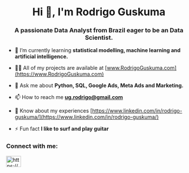<h1 align="center">Hi 👋, I'm Rodrigo Guskuma</h1>
<h3 align="center">A passionate Data Analyst from Brazil eager to be an Data Scientist.</h3>

- 🌱 I’m currently learning **statistical modelling, machine learning and artificial intelligence.**

- 👨‍💻 All of my projects are available at [www.RodrigoGuskuma.com](https://www.RodrigoGuskuma.com)
<!-- - 📝 I regularly write articles on [TBD](TBD) -->

- 💬 Ask me about **Python, SQL, Google Ads, Meta Ads and Marketing.**

- 📫 How to reach me **ug.rodrigo@gmail.com**

- 📄 Know about my experiences [https://www.linkedin.com/in/rodrigo-guskuma/](https://www.linkedin.com/in/rodrigo-guskuma/)

- ⚡ Fun fact **I like to surf and play guitar**

<h3 align="left">Connect with me:</h3>
<p align="left">
<a href="https://linkedin.com/in/rodrigo-guskuma/" target="blank"><img align="center" src="https://raw.githubusercontent.com/rahuldkjain/github-profile-readme-generator/master/src/images/icons/Social/linked-in-alt.svg" alt="https://www.linkedin.com/in/rodrigo-guskuma/" height="30" width="40" /></a>
</p>
